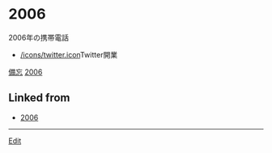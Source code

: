 # 2006

[](https://upload.wikimedia.org/wikipedia/ja/thumb/5/54/FOMA_F903.jpg/200px-FOMA_F903.jpg)


2006年の携帯電話
* [/icons/twitter.icon](/icons/twitter.icon.md)Twitter開業



[備忘](備忘.md) [2006](2006.md)



## Linked from

* [2006](2006.md)


----
[Edit](https://github.com/vitroid/vitroid.github.io/edit/master/MD/2006.md)
